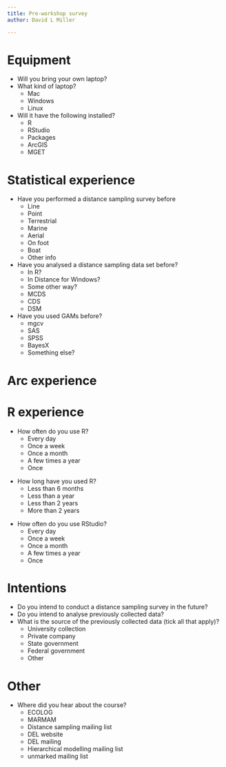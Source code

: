 ```yaml
---
title: Pre-workshop survey
author: David L Miller

---
```



# Equipment

* Will you bring your own laptop?
* What kind of laptop?
  * Mac
  * Windows
  * Linux
* Will it have the following installed?
  * R
  * RStudio
  * Packages
  * ArcGIS
  * MGET

# Statistical experience

* Have you performed a distance sampling survey before
  - Line
  - Point
  - Terrestrial
  - Marine
  - Aerial
  - On foot
  - Boat
  - Other info
* Have you analysed a distance sampling data set before?
  * In R?
  * In Distance for Windows?
  * Some other way?
  - MCDS
  - CDS
  - DSM
* Have you used GAMs before?
  - mgcv
  - SAS
  - SPSS
  - BayesX
  - Something else?



# Arc experience


# R experience

* How often do you use R?
  * Every day
  * Once a week
  * Once a month
  * A few times a year
  * Once
- How long have you used R?
  * Less than 6 months
  * Less than a year
  * Less than 2 years
  * More than 2 years
* How often do you use RStudio?
  * Every day
  * Once a week
  * Once a month
  * A few times a year
  * Once


# Intentions

* Do you intend to conduct a distance sampling survey in the future?
* Do you intend to analyse previously collected data?
* What is the source of the previously collected data (tick all that apply)?
  * University collection
  * Private company
  - State government
  * Federal government
  * Other


# Other

- Where did you hear about the course?
  - ECOLOG
  - MARMAM
  - Distance sampling mailing list
  - DEL website
  - DEL mailing
  - Hierarchical modelling mailing list
  - unmarked mailing list






